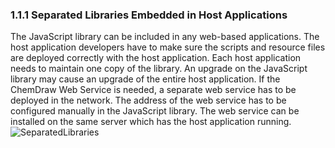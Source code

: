 ### 1.1.1 Separated Libraries Embedded in Host Applications
The JavaScript library can be included in any web-based applications. The host application developers have to make sure the scripts and resource files are deployed correctly with the host application. Each host application needs to maintain one copy of the library.  An upgrade on the JavaScript library may cause an upgrade of the entire host application.
If the ChemDraw Web Service is needed, a separate web service has to be deployed in the network. The address of the web service has to be configured manually in the JavaScript library. The web service can be installed on the same server which has the host application running.
<br/>![SeparatedLibraries](file:resources/ArchitectureSeparatedLibraries.png)